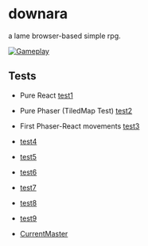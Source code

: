# downara
a lame browser-based simple rpg.

[![Gameplay](http://img.youtube.com/vi/RgFe-7sm6Ug/0.jpg)](http://www.youtube.com/watch?v=RgFe-7sm6Ug "Downara")

## Tests
- Pure React [test1](https://downara-test.surge.sh)
- Pure Phaser (TiledMap Test)  [test2](https://downphas2.surge.sh)
- First Phaser-React movements [test3](https://downara-test2.surge.sh/)
- [test4](https://down-test-1.surge.sh)
- [test5](https://down-test-2.surge.sh)
- [test6](https://down-test-3.surge.sh)
- [test7](https://down-test-4.surge.sh)
- [test8](https://down-test-5.surge.sh)
- [test9](https://down-test-6.surge.sh)

- [CurrentMaster](https://down-test-master.surge.sh)

